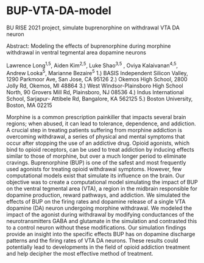 # BUP-VTA-DA-model
BU RISE 2021 project, simulate buprenorphine on withdrawal VTA DA neuron

Abstract:
Modeling the effects of buprenorphine during morphine withdrawal in ventral tegmental area dopamine neurons 

Lawrence Long<sup>1,5</sup>, Aiden Kim<sup>2,5</sup>, Luke Shao<sup>3,5</sup> , Oviya Kalaivanan<sup>4,5</sup>, Andrew Looka<sup>5</sup>, Marianne Bezaire<sup>5</sup>
1.) BASIS Independent Silicon Valley, 1290 Parkmoor Ave, San Jose, CA 95126
2.) Okemos High School, 2800 Jolly Rd, Okemos, MI 48864
3.) West Windsor-Plainsboro High School North, 90 Grovers Mill Rd, Plainsboro, NJ 08536
4.) Indus International School, Sarjapur- Attibele Rd, Bangalore, KA 562125 
5.) Boston University, Boston, MA 02215

Morphine is a common prescription painkiller that impacts several brain regions; when abused, it can lead to tolerance, dependence, and addiction. A crucial step in treating patients suffering from morphine addiction is overcoming withdrawal, a series of physical and mental symptoms that occur after stopping the use of an addictive drug. Opioid agonists, which bind to opioid receptors, can be used to treat addiction by inducing effects similar to those of morphine, but over a much longer period to eliminate cravings. Buprenorphine (BUP) is one of the safest and most frequently used agonists for treating opioid withdrawal symptoms. However, few computational models exist that simulate its influence on the brain. Our objective was to create a computational model simulating the impact of BUP on the ventral tegmental area (VTA), a region in the midbrain responsible for dopamine production, reward pathways, and addiction. We simulated the effects of BUP on the firing rates and dopamine release of a single VTA dopamine (DA) neuron undergoing morphine withdrawal. We modeled the impact of the agonist during withdrawal by modifying conductances of the neurotransmitters GABA and glutamate in the simulation and contrasted this to a control neuron without these modifications. Our simulation findings provide an insight into the specific effects BUP has on dopamine discharge patterns and the firing rates of VTA DA neurons. These results could potentially lead to developments in the field of opioid addiction treatment and help decipher the most effective method of treatment. 
